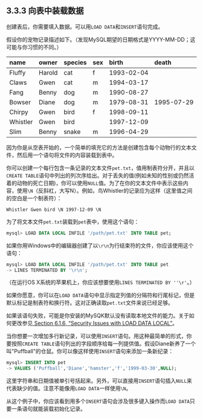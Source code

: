 ## 3.3.3 向表中装载数据
创建表后，你需要填入数据。可以用`LOAD DATA`和`INSERT`语句完成。

假设你的宠物记录描述如下。（发现MySQL期望的日期格式是YYYY-MM-DD；这可能与你习惯的不同。）

| name    | owner   |species|sex|birth|death|
| :------ | :------ | :------ | :------ | :------ | :------ |
|Fluffy|	Harold|	cat|	f|	1993-02-04| |
|Claws|	Gwen	|cat	|m	|1994-03-17|   |
|Fang	|Benny	|dog	|m	|1990-08-27|   |
|Bowser|	Diane|	dog	|m	|1979-08-31	|1995-07-29|
|Chirpy	|Gwen	|bird|	f|	1998-09-11|   |
|Whistler|	Gwen|	bird|		|1997-12-09|  |
|Slim|	Benny	|snake|	m|	1996-04-29|   |

因为你是从空表开始的，一个简单的填充它的方法是创建包含每个动物行的文本文件，然后用一个语句将文件的内容装载到表中。

你可以创建一个每行包含一条记录的文本文件`pet.txt`，值用制表符分开，并且以`CREATE TABLE`语句中列出的列次序给出。对于丢失的值(例如未知的性别或仍然活着的动物的死亡日期)，你可以使用`NULL`值。为了在你的文本文件中表示这些内容，使用`\N`（反斜杠，大写N）。例如，鸟Whistler的记录应为这样（这里值之间的空白是一个制表符）：
```
Whistler Gwen bird \N 1997-12-09 \N
```
为了将文本文件`pet.txt`装载到`pet`表中，使用这个语句：
```SQL
mysql> LOAD DATA LOCAL INFILE '/path/pet.txt' INTO TABLE pet;
```
如果你用Windows中的编辑器创建了以`\r\n`为行结束符的文件，你应该使用这个语句：
```SQL
mysql> LOAD DATA LOCAL INFILE '/path/pet.txt' INTO TABLE pet
-> LINES TERMINATED BY '\r\n';
```
（在运行OS X系统的苹果机上，你应该想要使用`LINES TERMINATED BY ''\r'`。）

如果你愿意，你可以在`LOAD DATA`语句中显示指定列值的分隔符和行尾标记，但是默认标记是制表符和换行符。这对正确读取`pet.txt`文件来说已经足够。

如果该语句失败，可能是你安装的MySQK默认没有读取本地文件的能力。关于如何更改参见[ Section 6.1.6, “Security Issues with LOAD DATA LOCAL”](#)。

当你想要一次增加多行新记录，可以使用`INSERT`语句。用这种最简单的形式，你要按照`CREATE TABLE`语句列出的字段顺序给每一列提供值。假设Diane新养了一个叫"Puffball"的仓鼠。你可以像这样使用`INSERT`语句来添加一条新纪录：
```SQL
mysql> INSERT INTO pet
-> VALUES ('Puffball','Diane','hamster','f','1999-03-30',NULL);
```

这里字符串和日期值被单引号括起来。另外，可以直接用`INSERT`语句插入`NULL`来代表缺少的值。注意不能像用`LOAD DATA`一样使用`\N`。

从这个例子中，你应该看到用多个`INSERT`语句会涉及很多键入操作而`LOAD DATA`只要一条语句就能装载初始化记录。
